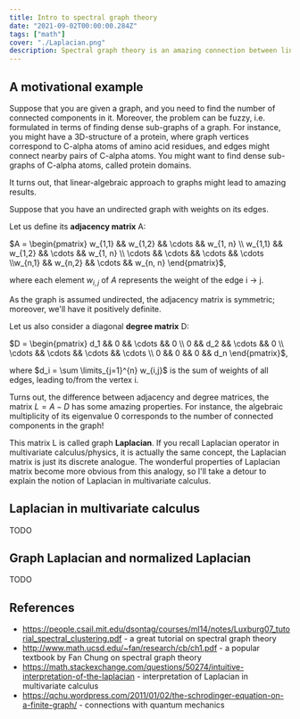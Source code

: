 ```yaml
---
title: Intro to spectral graph theory
date: "2021-09-02T00:00:00.284Z"
tags: ["math"]
cover: "./Laplacian.png"
description: Spectral graph theory is an amazing connection between linear algebra and graph theory, which takes inspiration from multivariate calculus and Riemannian geometry. In particular, it finds applications in machine learning for data clustering and in bioinformatics for finding connected components in graphs, e.g. protein domains.
---
```


A motivational example
----------------------

Suppose that you are given a graph, and you need to find the number of connected components in it. Moreover, the problem
can be fuzzy, i.e. formulated in terms of finding dense sub-graphs of a graph. For instance, you might have a 3D-structure
of a protein, where graph vertices correspond to C-alpha atoms of amino acid residues, and edges might connect nearby pairs
of C-alpha atoms. You might want to find dense sub-graphs of C-alpha atoms, called protein domains.

It turns out, that linear-algebraic approach to graphs might lead to amazing results.

Suppose that you have an undirected graph with weights on its edges. 

Let us define its **adjacency matrix** A:

$A = \begin{pmatrix} w_{1,1} && w_{1,2} && \cdots && w_{1, n} \\ w_{1,1} && w_{1,2} && \cdots && w_{1, n} \\ \cdots && \cdots && \cdots && \cdots \\w_{n,1} && w_{n,2} && \cdots && w_{n, n} \end{pmatrix}$,

where each element $w_{i,j}$ of $A$ represents the weight of the edge i -> j. 

As the graph is assumed undirected, the adjacency matrix is symmetric; moreover, we'll have it positively definite.

Let us also consider a diagonal **degree matrix** D:

$D = \begin{pmatrix} d_1 && 0 && \cdots && 0  \\ 0 && d_2 && \cdots && 0 \\ \cdots && \cdots && \cdots && \cdots \\ 0 && 0 && 0 && d_n \end{pmatrix}$,

where $d_i = \sum \limits_{j=1}^{n} w_{i,j}$ is the sum of weights of all edges, leading to/from the vertex i.

Turns out, the difference between adjacency and degree matrices, the matrix $L = A - D$ has some amazing properties. For instance, the algebraic
multiplicity of its eigenvalue 0 corresponds to the number of connected components in the graph!

This matrix L is called graph **Laplacian**. If you recall Laplacian operator in multivariate calculus/physics, it is actually 
the same concept, the Laplacian matrix is just its discrete analogue. The wonderful properties of Laplacian matrix become
more obvious from this analogy, so I'll take a detour to explain the notion of Laplacian in multivariate calculus.

Laplacian in multivariate calculus
----------------------------------

TODO

Graph Laplacian and normalized Laplacian
----------------------------------------

TODO

References
----------
 - https://people.csail.mit.edu/dsontag/courses/ml14/notes/Luxburg07_tutorial_spectral_clustering.pdf - a great tutorial on spectral graph theory
 - http://www.math.ucsd.edu/~fan/research/cb/ch1.pdf - a popular textbook by Fan Chung on spectral graph theory
 - https://math.stackexchange.com/questions/50274/intuitive-interpretation-of-the-laplacian - interpretation of Laplacian in multivariate calculus
 - https://qchu.wordpress.com/2011/01/02/the-schrodinger-equation-on-a-finite-graph/ - connections with quantum mechanics